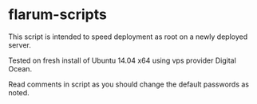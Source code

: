 # flarum-scripts

This script is intended to speed deployment as root on a newly deployed server. 

Tested on fresh install of Ubuntu 14.04 x64 using vps provider Digital Ocean.

Read comments in script as you should change the default passwords as noted. 
